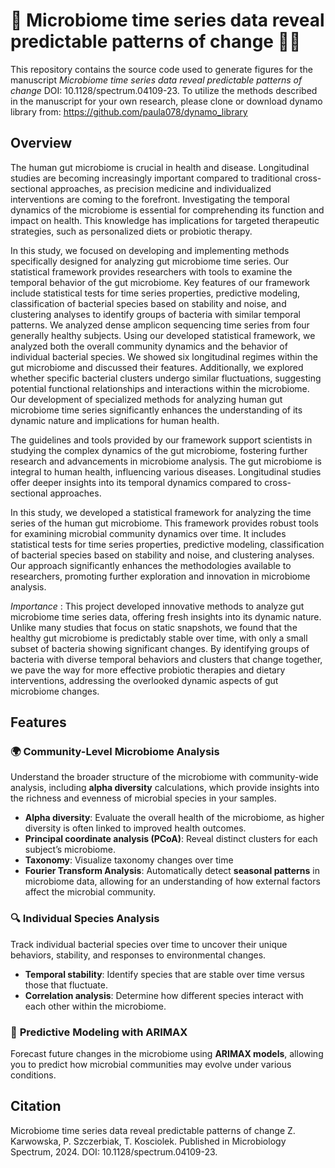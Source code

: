 # 🦠 Microbiome time series data reveal predictable patterns of change 🦠🔬


This repository contains the source code used to generate figures for the manuscript *Microbiome time series data reveal predictable patterns of change*  DOI: 10.1128/spectrum.04109-23. To utilize the methods described in the manuscript for your own research, please clone or download dynamo library from: https://github.com/paula078/dynamo_library 

## Overview

The human gut microbiome is crucial in health and disease. Longitudinal studies are becoming increasingly important compared to traditional cross-sectional approaches, as precision medicine and individualized interventions are coming to the forefront. Investigating the temporal dynamics of the microbiome is essential for comprehending its function and impact on health. This knowledge has implications for targeted therapeutic strategies, such as personalized diets or probiotic therapy. 

In this study, we focused on developing and implementing methods specifically designed for analyzing gut microbiome time series. Our statistical framework provides researchers with tools to examine the temporal behavior of the gut microbiome. Key features of our framework include statistical tests for time series properties, predictive modeling, classification of bacterial species based on stability and noise, and clustering analyses to identify groups of bacteria with similar temporal patterns. We analyzed dense amplicon sequencing time series from four generally healthy subjects. Using our developed statistical framework, we analyzed both the overall community dynamics and the behavior of individual bacterial species. We showed six longitudinal regimes within the gut microbiome and discussed their features. Additionally, we explored whether specific bacterial clusters undergo similar fluctuations, suggesting potential functional relationships and interactions within the microbiome. Our development of specialized methods for analyzing human gut microbiome time series significantly enhances the understanding of its dynamic nature and implications for human health. 

The guidelines and tools provided by our framework support scientists in studying the complex dynamics of the gut microbiome, fostering further research and advancements in microbiome analysis. The gut microbiome is integral to human health, influencing various diseases. Longitudinal studies offer deeper insights into its temporal dynamics compared to cross-sectional approaches. 

In this study, we developed a statistical framework for analyzing the time series of the human gut microbiome. This framework provides robust tools for examining microbial community dynamics over time. It includes statistical tests for time series properties, predictive modeling, classification of bacterial species based on stability and noise, and clustering analyses. Our approach significantly enhances the methodologies available to researchers, promoting further exploration and innovation in microbiome analysis.

*Importance* : This project developed innovative methods to analyze gut microbiome time series data, offering fresh insights into its dynamic nature. Unlike many studies that focus on static snapshots, we found that the healthy gut microbiome is predictably stable over time, with only a small subset of bacteria showing significant changes. By identifying groups of bacteria with diverse temporal behaviors and clusters that change together, we pave the way for more effective probiotic therapies and dietary interventions, addressing the overlooked dynamic aspects of gut microbiome changes.

## Features


### 🌍 **Community-Level Microbiome Analysis**
Understand the broader structure of the microbiome with community-wide analysis, including **alpha diversity** calculations, which provide insights into the richness and evenness of microbial species in your samples. 

- **Alpha diversity**: Evaluate the overall health of the microbiome, as higher diversity is often linked to improved health outcomes.
- **Principal coordinate analysis (PCoA)**: Reveal distinct clusters for each subject’s microbiome.
- **Taxonomy**: Visualize taxonomy changes over time
- **Fourier Transform Analysis**: Automatically detect **seasonal patterns** in microbiome data, allowing for an understanding of how external factors affect the microbial community.
  
### 🔍 **Individual Species Analysis**
Track individual bacterial species over time to uncover their unique behaviors, stability, and responses to environmental changes.

- **Temporal stability**: Identify species that are stable over time versus those that fluctuate.
- **Correlation analysis**: Determine how different species interact with each other within the microbiome.
  
### 🔮 **Predictive Modeling with ARIMAX**
Forecast future changes in the microbiome using **ARIMAX models**, allowing you to predict how microbial communities may evolve under various conditions.

## Citation

Microbiome time series data reveal predictable patterns of change
Z. Karwowska, P. Szczerbiak, T. Kosciolek.
Published in Microbiology Spectrum, 2024. DOI: 10.1128/spectrum.04109-23.
